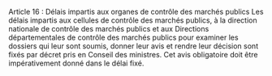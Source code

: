 Article 16 : Délais impartis aux organes de contrôle des marchés
publics
Les délais impartis aux cellules de contrôle des marchés publics, à la
direction nationale de contrôle des marchés publics et aux Directions
départementales de contrôle des marchés publics pour examiner les
dossiers qui leur sont soumis, donner leur avis et rendre leur décision
sont fixés par décret pris en Conseil des ministres.
Cet avis obligatoire doit être impérativement donné dans le délai fixé.